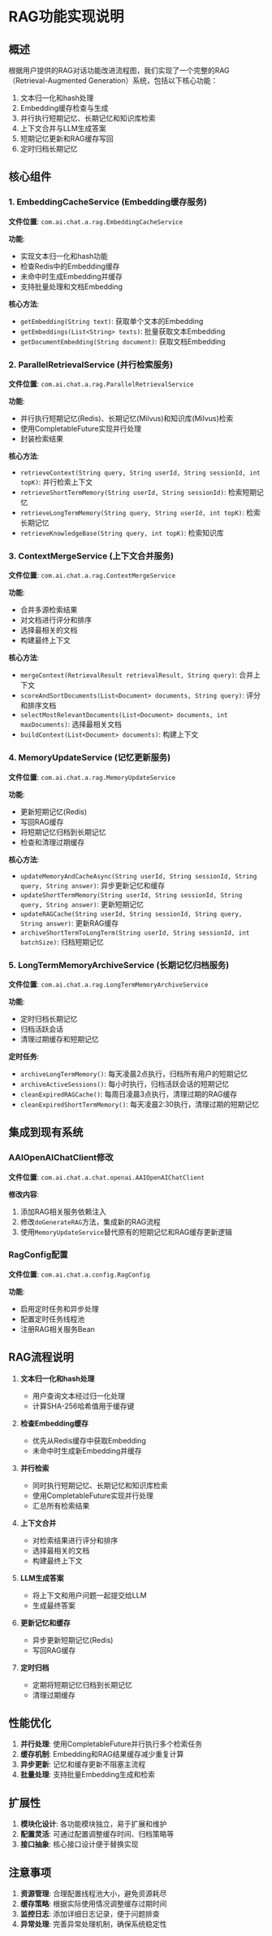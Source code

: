 # RAG功能实现说明

## 概述

根据用户提供的RAG对话功能改进流程图，我们实现了一个完整的RAG（Retrieval-Augmented Generation）系统，包括以下核心功能：

1. 文本归一化和hash处理
2. Embedding缓存检查与生成
3. 并行执行短期记忆、长期记忆和知识库检索
4. 上下文合并与LLM生成答案
5. 短期记忆更新和RAG缓存写回
6. 定时归档长期记忆

## 核心组件

### 1. EmbeddingCacheService (Embedding缓存服务)

**文件位置**: `com.ai.chat.a.rag.EmbeddingCacheService`

**功能**:
- 实现文本归一化和hash功能
- 检查Redis中的Embedding缓存
- 未命中时生成Embedding并缓存
- 支持批量处理和文档Embedding

**核心方法**:
- `getEmbedding(String text)`: 获取单个文本的Embedding
- `getEmbeddings(List<String> texts)`: 批量获取文本Embedding
- `getDocumentEmbedding(String document)`: 获取文档Embedding

### 2. ParallelRetrievalService (并行检索服务)

**文件位置**: `com.ai.chat.a.rag.ParallelRetrievalService`

**功能**:
- 并行执行短期记忆(Redis)、长期记忆(Milvus)和知识库(Milvus)检索
- 使用CompletableFuture实现并行处理
- 封装检索结果

**核心方法**:
- `retrieveContext(String query, String userId, String sessionId, int topK)`: 并行检索上下文
- `retrieveShortTermMemory(String userId, String sessionId)`: 检索短期记忆
- `retrieveLongTermMemory(String query, String userId, int topK)`: 检索长期记忆
- `retrieveKnowledgeBase(String query, int topK)`: 检索知识库

### 3. ContextMergeService (上下文合并服务)

**文件位置**: `com.ai.chat.a.rag.ContextMergeService`

**功能**:
- 合并多源检索结果
- 对文档进行评分和排序
- 选择最相关的文档
- 构建最终上下文

**核心方法**:
- `mergeContext(RetrievalResult retrievalResult, String query)`: 合并上下文
- `scoreAndSortDocuments(List<Document> documents, String query)`: 评分和排序文档
- `selectMostRelevantDocuments(List<Document> documents, int maxDocuments)`: 选择最相关文档
- `buildContext(List<Document> documents)`: 构建上下文

### 4. MemoryUpdateService (记忆更新服务)

**文件位置**: `com.ai.chat.a.rag.MemoryUpdateService`

**功能**:
- 更新短期记忆(Redis)
- 写回RAG缓存
- 将短期记忆归档到长期记忆
- 检查和清理过期缓存

**核心方法**:
- `updateMemoryAndCacheAsync(String userId, String sessionId, String query, String answer)`: 异步更新记忆和缓存
- `updateShortTermMemory(String userId, String sessionId, String query, String answer)`: 更新短期记忆
- `updateRAGCache(String userId, String sessionId, String query, String answer)`: 更新RAG缓存
- `archiveShortTermToLongTerm(String userId, String sessionId, int batchSize)`: 归档短期记忆

### 5. LongTermMemoryArchiveService (长期记忆归档服务)

**文件位置**: `com.ai.chat.a.rag.LongTermMemoryArchiveService`

**功能**:
- 定时归档长期记忆
- 归档活跃会话
- 清理过期缓存和短期记忆

**定时任务**:
- `archiveLongTermMemory()`: 每天凌晨2点执行，归档所有用户的短期记忆
- `archiveActiveSessions()`: 每小时执行，归档活跃会话的短期记忆
- `cleanExpiredRAGCache()`: 每周日凌晨3点执行，清理过期的RAG缓存
- `cleanExpiredShortTermMemory()`: 每天凌晨2:30执行，清理过期的短期记忆

## 集成到现有系统

### AAIOpenAIChatClient修改

**文件位置**: `com.ai.chat.a.chat.openai.AAIOpenAIChatClient`

**修改内容**:
1. 添加RAG相关服务依赖注入
2. 修改`doGenerateRAG`方法，集成新的RAG流程
3. 使用`MemoryUpdateService`替代原有的短期记忆和RAG缓存更新逻辑

### RagConfig配置

**文件位置**: `com.ai.chat.a.config.RagConfig`

**功能**:
- 启用定时任务和异步处理
- 配置定时任务线程池
- 注册RAG相关服务Bean

## RAG流程说明

1. **文本归一化和hash处理**
   - 用户查询文本经过归一化处理
   - 计算SHA-256哈希值用于缓存键

2. **检查Embedding缓存**
   - 优先从Redis缓存中获取Embedding
   - 未命中时生成新Embedding并缓存

3. **并行检索**
   - 同时执行短期记忆、长期记忆和知识库检索
   - 使用CompletableFuture实现并行处理
   - 汇总所有检索结果

4. **上下文合并**
   - 对检索结果进行评分和排序
   - 选择最相关的文档
   - 构建最终上下文

5. **LLM生成答案**
   - 将上下文和用户问题一起提交给LLM
   - 生成最终答案

6. **更新记忆和缓存**
   - 异步更新短期记忆(Redis)
   - 写回RAG缓存

7. **定时归档**
   - 定期将短期记忆归档到长期记忆
   - 清理过期缓存

## 性能优化

1. **并行处理**: 使用CompletableFuture并行执行多个检索任务
2. **缓存机制**: Embedding和RAG结果缓存减少重复计算
3. **异步更新**: 记忆和缓存更新不阻塞主流程
4. **批量处理**: 支持批量Embedding生成和检索

## 扩展性

1. **模块化设计**: 各功能模块独立，易于扩展和维护
2. **配置灵活**: 可通过配置调整缓存时间、归档策略等
3. **接口抽象**: 核心接口设计便于替换实现

## 注意事项

1. **资源管理**: 合理配置线程池大小，避免资源耗尽
2. **缓存策略**: 根据实际使用情况调整缓存过期时间
3. **监控日志**: 添加详细日志记录，便于问题排查
4. **异常处理**: 完善异常处理机制，确保系统稳定性